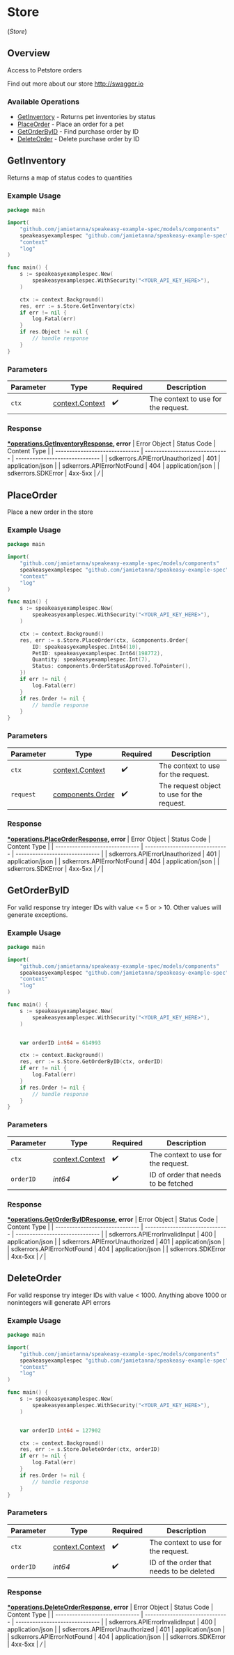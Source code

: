 # Store
(*Store*)

## Overview

Access to Petstore orders

Find out more about our store
<http://swagger.io>
### Available Operations

* [GetInventory](#getinventory) - Returns pet inventories by status
* [PlaceOrder](#placeorder) - Place an order for a pet
* [GetOrderByID](#getorderbyid) - Find purchase order by ID
* [DeleteOrder](#deleteorder) - Delete purchase order by ID

## GetInventory

Returns a map of status codes to quantities

### Example Usage

```go
package main

import(
	"github.com/jamietanna/speakeasy-example-spec/models/components"
	speakeasyexamplespec "github.com/jamietanna/speakeasy-example-spec"
	"context"
	"log"
)

func main() {
    s := speakeasyexamplespec.New(
        speakeasyexamplespec.WithSecurity("<YOUR_API_KEY_HERE>"),
    )

    ctx := context.Background()
    res, err := s.Store.GetInventory(ctx)
    if err != nil {
        log.Fatal(err)
    }
    if res.Object != nil {
        // handle response
    }
}
```

### Parameters

| Parameter                                             | Type                                                  | Required                                              | Description                                           |
| ----------------------------------------------------- | ----------------------------------------------------- | ----------------------------------------------------- | ----------------------------------------------------- |
| `ctx`                                                 | [context.Context](https://pkg.go.dev/context#Context) | :heavy_check_mark:                                    | The context to use for the request.                   |


### Response

**[*operations.GetInventoryResponse](../../models/operations/getinventoryresponse.md), error**
| Error Object                   | Status Code                    | Content Type                   |
| ------------------------------ | ------------------------------ | ------------------------------ |
| sdkerrors.APIErrorUnauthorized | 401                            | application/json               |
| sdkerrors.APIErrorNotFound     | 404                            | application/json               |
| sdkerrors.SDKError             | 4xx-5xx                        | */*                            |

## PlaceOrder

Place a new order in the store

### Example Usage

```go
package main

import(
	"github.com/jamietanna/speakeasy-example-spec/models/components"
	speakeasyexamplespec "github.com/jamietanna/speakeasy-example-spec"
	"context"
	"log"
)

func main() {
    s := speakeasyexamplespec.New(
        speakeasyexamplespec.WithSecurity("<YOUR_API_KEY_HERE>"),
    )

    ctx := context.Background()
    res, err := s.Store.PlaceOrder(ctx, &components.Order{
        ID: speakeasyexamplespec.Int64(10),
        PetID: speakeasyexamplespec.Int64(198772),
        Quantity: speakeasyexamplespec.Int(7),
        Status: components.OrderStatusApproved.ToPointer(),
    })
    if err != nil {
        log.Fatal(err)
    }
    if res.Order != nil {
        // handle response
    }
}
```

### Parameters

| Parameter                                             | Type                                                  | Required                                              | Description                                           |
| ----------------------------------------------------- | ----------------------------------------------------- | ----------------------------------------------------- | ----------------------------------------------------- |
| `ctx`                                                 | [context.Context](https://pkg.go.dev/context#Context) | :heavy_check_mark:                                    | The context to use for the request.                   |
| `request`                                             | [components.Order](../../models/components/order.md)  | :heavy_check_mark:                                    | The request object to use for the request.            |


### Response

**[*operations.PlaceOrderResponse](../../models/operations/placeorderresponse.md), error**
| Error Object                   | Status Code                    | Content Type                   |
| ------------------------------ | ------------------------------ | ------------------------------ |
| sdkerrors.APIErrorUnauthorized | 401                            | application/json               |
| sdkerrors.APIErrorNotFound     | 404                            | application/json               |
| sdkerrors.SDKError             | 4xx-5xx                        | */*                            |

## GetOrderByID

For valid response try integer IDs with value <= 5 or > 10. Other values will generate exceptions.

### Example Usage

```go
package main

import(
	"github.com/jamietanna/speakeasy-example-spec/models/components"
	speakeasyexamplespec "github.com/jamietanna/speakeasy-example-spec"
	"context"
	"log"
)

func main() {
    s := speakeasyexamplespec.New(
        speakeasyexamplespec.WithSecurity("<YOUR_API_KEY_HERE>"),
    )


    var orderID int64 = 614993

    ctx := context.Background()
    res, err := s.Store.GetOrderByID(ctx, orderID)
    if err != nil {
        log.Fatal(err)
    }
    if res.Order != nil {
        // handle response
    }
}
```

### Parameters

| Parameter                                             | Type                                                  | Required                                              | Description                                           |
| ----------------------------------------------------- | ----------------------------------------------------- | ----------------------------------------------------- | ----------------------------------------------------- |
| `ctx`                                                 | [context.Context](https://pkg.go.dev/context#Context) | :heavy_check_mark:                                    | The context to use for the request.                   |
| `orderID`                                             | *int64*                                               | :heavy_check_mark:                                    | ID of order that needs to be fetched                  |


### Response

**[*operations.GetOrderByIDResponse](../../models/operations/getorderbyidresponse.md), error**
| Error Object                   | Status Code                    | Content Type                   |
| ------------------------------ | ------------------------------ | ------------------------------ |
| sdkerrors.APIErrorInvalidInput | 400                            | application/json               |
| sdkerrors.APIErrorUnauthorized | 401                            | application/json               |
| sdkerrors.APIErrorNotFound     | 404                            | application/json               |
| sdkerrors.SDKError             | 4xx-5xx                        | */*                            |

## DeleteOrder

For valid response try integer IDs with value < 1000. Anything above 1000 or nonintegers will generate API errors

### Example Usage

```go
package main

import(
	"github.com/jamietanna/speakeasy-example-spec/models/components"
	speakeasyexamplespec "github.com/jamietanna/speakeasy-example-spec"
	"context"
	"log"
)

func main() {
    s := speakeasyexamplespec.New(
        speakeasyexamplespec.WithSecurity("<YOUR_API_KEY_HERE>"),
    )


    var orderID int64 = 127902

    ctx := context.Background()
    res, err := s.Store.DeleteOrder(ctx, orderID)
    if err != nil {
        log.Fatal(err)
    }
    if res.Order != nil {
        // handle response
    }
}
```

### Parameters

| Parameter                                             | Type                                                  | Required                                              | Description                                           |
| ----------------------------------------------------- | ----------------------------------------------------- | ----------------------------------------------------- | ----------------------------------------------------- |
| `ctx`                                                 | [context.Context](https://pkg.go.dev/context#Context) | :heavy_check_mark:                                    | The context to use for the request.                   |
| `orderID`                                             | *int64*                                               | :heavy_check_mark:                                    | ID of the order that needs to be deleted              |


### Response

**[*operations.DeleteOrderResponse](../../models/operations/deleteorderresponse.md), error**
| Error Object                   | Status Code                    | Content Type                   |
| ------------------------------ | ------------------------------ | ------------------------------ |
| sdkerrors.APIErrorInvalidInput | 400                            | application/json               |
| sdkerrors.APIErrorUnauthorized | 401                            | application/json               |
| sdkerrors.APIErrorNotFound     | 404                            | application/json               |
| sdkerrors.SDKError             | 4xx-5xx                        | */*                            |
